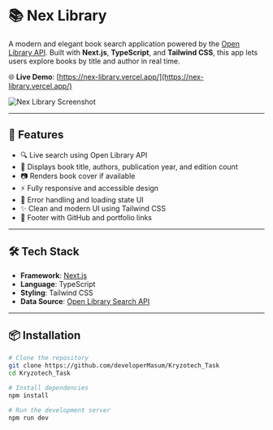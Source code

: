 # 📚 Nex Library

A modern and elegant book search application powered by the [Open Library API](https://openlibrary.org/dev/docs/api/search).
Built with **Next.js**, **TypeScript**, and **Tailwind CSS**, this app lets users explore books by title and author in real time.

🌐 **Live Demo**: [https://nex-library.vercel.app/](https://nex-library.vercel.app/)

![Nex Library Screenshot](https://i.ibb.co.com/1YJkkLKr/Screenshot-2025-04-21-223812.png)

---

## 🚀 Features

- 🔍 Live search using Open Library API
- 📘 Displays book title, authors, publication year, and edition count
- 📷 Renders book cover if available
- ⚡ Fully responsive and accessible design
- 🧭 Error handling and loading state UI
- ✨ Clean and modern UI using Tailwind CSS
- 🔗 Footer with GitHub and portfolio links

---

## 🛠️ Tech Stack

- **Framework**: [Next.js](https://nextjs.org/)
- **Language**: TypeScript
- **Styling**: Tailwind CSS
- **Data Source**: [Open Library Search API](https://openlibrary.org/dev/docs/api/search)

---

## 📦 Installation

```bash
# Clone the repository
git clone https://github.com/developerMasum/Kryzotech_Task
cd Kryzotech_Task

# Install dependencies
npm install

# Run the development server
npm run dev
```
